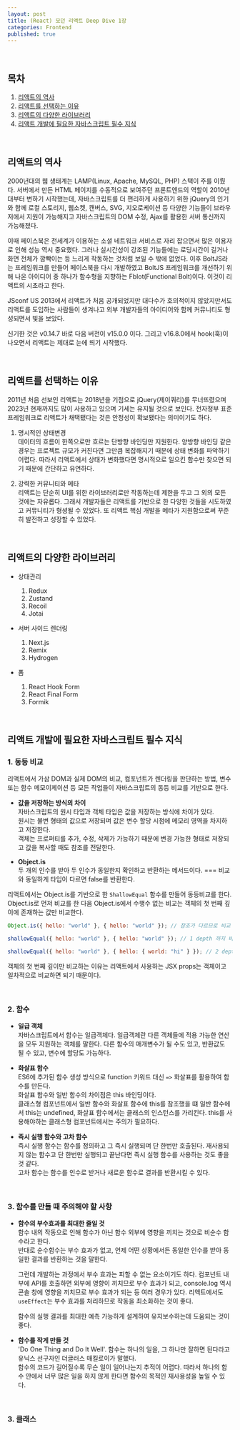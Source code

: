 ```yaml
---
layout: post
title: (React) 모던 리액트 Deep Dive 1장
categories: Frontend
published: true
---
```


<br>

## 목차

1. [리액트의 역사](#리액트의-역사)
2. [리액트를 선택하는 이유](#리액트를-선택하는-이유)
3. [리액트의 다양한 라이브러리](#리액트의-다양한-라이브러리)
4. [리액트 개발에 필요한 자바스크립트 필수 지식](#리액트-개발에-필요한-자바스크립트-필수-지식)

<br>

## 리액트의 역사

2000년대의 웹 생태계는 LAMP(Linux, Apache, MySQL, PHP) 스택이 주를 이뤘다. 서버에서 만든 HTML 페이지를 수동적으로 보여주던 프론트엔드의 역할이 2010년대부터 변하기 시작했는데, 자바스크립트를 더 편리하게 사용하기 위한 jQuery의 인기와 함께 로컬 스토리지, 웹소켓, 캔버스, SVG, 지오로케이션 등 다양한 기능들이 브라우저에서 지원이 가능해지고 자바스크립트의 DOM 수정, Ajax를 활용한 서버 통신까지 가능해졌다.

이때 페이스북은 전세계가 이용하는 소셜 네트워크 서비스로 자리 잡으면서 많은 이용자로 인해 성능 역시 중요했다. 그러나 실시간성이 강조된 기능들에는 로딩시간이 길거나 화면 전체가 깜빡이는 등 느리게 작동하는 것처럼 보일 수 밖에 없었다. 이후 BoltJS라는 프레임워크를 만들어 페이스북을 다시 개발하였고 BoltJS 프레임워크를 개선하기 위해 나온 아이디어 중 하나가 함수형을 지향하는 Fblot(Functional Bolt)이다. 이것이 리액트의 시초라고 한다.

JSconf US 2013에서 리액트가 처음 공개되었지만 대다수가 호의적이지 않았지만서도 리액트를 도입하는 사람들이 생겨나고 외부 개발자들의 아이디어와 함께 커뮤니티도 형성되면서 빛을 보았다.

신기한 것은 v0.14.7 바로 다음 버전이 v15.0.0 이다. 그리고 v16.8.0에서 hook(훅)이 나오면서 리액트는 제대로 눈에 띄기 시작했다.

<br>

## 리액트를 선택하는 이유

2011년 처음 선보인 리액트는 2018년을 기점으로 jQuery(제이쿼리)를 무너뜨렸으며 2023년 현재까지도 많이 사용하고 있으며 기세는 유지될 것으로 보인다. 전자정부 표준 프레임워크로 리액트가 채택됐다는 것은 안정성이 확보됐다는 의미이기도 하다.

1. 명시적인 상태변경 <br>
   데이터의 흐름이 한쪽으로만 흐르는 단방향 바인딩만 지원한다. 양방향 바인딩 같은 경우는 프로젝트 규모가 커진다면 그만큼 복잡해지기 때문에 상태 변화를 파악하기 어렵다. 따라서 리액트에서 상태가 변화했다면 명시적으로 일으킨 함수만 찾으면 되기 때문에 간단하고 유연하다.

2. 강력한 커뮤니티와 메타 <br>
   리액트는 단순히 UI를 위한 라이브러리로만 작동하는데 제한을 두고 그 외의 모든 것에는 자유롭다. 그래서 개발자들은 리액트를 기반으로 한 다양한 것들을 시도하였고 커뮤니티가 형셩될 수 있었다. 또 리액트 핵심 개발을 메타가 지원함으로써 꾸준히 발전하고 성장할 수 있었다.

<br>

## 리액트의 다양한 라이브러리

- 상태관리

  1. Redux
  2. Zustand
  3. Recoil
  4. Jotai

- 서버 사이드 렌더링

  1. Next.js
  2. Remix
  3. Hydrogen

- 폼
  1. React Hook Form
  2. React Final Form
  3. Formik

<br>

## 리액트 개발에 필요한 자바스크립트 필수 지식

### 1. 동등 비교

리액트에서 가삼 DOM과 실제 DOM의 비교, 컴포넌트가 렌더링을 판단하는 방법, 변수 또는 함수 메모이제이션 등 모든 작업들이 자바스크립트의 동등 비교를 기반으로 한다.

- **값을 저장하는 방식의 차이** <br>
  자바스크립트의 원시 타입과 객체 타입은 값을 저장하는 방식에 차이가 있다. <br>
  원시는 불변 형태의 값으로 저장되며 값은 변수 할당 시점에 메모리 영역을 차지하고 저장한다. <br>
  객체는 프로퍼티를 추가, 수정, 삭제가 가능하기 때문에 변경 가능한 형태로 저장되고 값을 복사할 때도 참조를 전달한다.

- **Object.is** <br>
  두 개의 인수를 받아 두 인수가 동일한지 확인하고 반환하는 메서드이다. === 비교와 동일하게 타입이 다르면 false를 반환한다.

리액트에서는 Object.is를 기반으로 한 `ShallowEqual` 함수를 만들어 동등비교를 한다. Object.is로 먼저 비교를 한 다음 Object.is에서 수행수 없는 비교는 객체의 첫 번째 깊이에 존재하는 값만 비교한다.

```javascript
Object.is({ hello: "world" }, { hello: "world" }); // 참조가 다르므로 비교 불가능

shallowEqual({ hello: "world" }, { hello: "world" }); // 1 depth 까지 비교 가능

shallowEqual({ hello: "world" }, { hello: { world: "hi" } }); // 2 depth 비교 불가능
```

객체의 첫 번째 깊이만 비교하는 이유는 리액트에서 사용하는 JSX props는 객체이고 일차적으로 비교하면 되기 때문이다.

<br>

### 2. 함수

- **일급 객체** <br>
  자바스크립트에서 함수는 일급객체다. 일급객체란 다른 객체들에 적용 가능한 연산을 모두 지원하는 객체를 말한다. 다른 함수의 매개변수가 될 수도 있고, 반환값도 될 수 있고, 변수에 할당도 가능하다.

- **화살표 함수** <br>
  ES6에 추가된 함수 생성 방식으로 function 키워드 대신 `=>` 화살표를 활용하여 함수를 만든다. <br>
  화살표 함수와 일반 함수의 차이점은 this 바인딩이다. <br>
  클래스형 컴포넌트에서 일반 함수와 화살표 함수에 this를 참조했을 떄 일반 함수에서 this는 undefined, 화살표 함수에서는 클래스의 인스턴스를 가리킨다. this를 사용해야하는 클래스형 컴포넌트에서는 주의가 필요하다.

- **즉시 실행 함수와 고차 함수** <br>
  즉시 실행 함수는 함수를 정의하고 그 즉시 실행되며 단 한번만 호출된다. 재사용되지 않는 함수고 단 한번만 실행되고 끝난다면 즉시 실행 함수를 사용하는 것도 좋을 것 같다. <br>
  고차 함수는 함수를 인수로 받거나 새로운 함수로 결과를 반환시킬 수 있다.

<br>

### 3. 함수를 만들 때 주의해야 할 사항

- **함수의 부수효과를 최대한 줄일 것** <br>
  함수 내의 작동으로 인해 함수가 아닌 함수 외부에 영향을 끼치는 것으로 비순수 함수라고 한다. <br>
  반대로 순수함수는 부수 효과가 없고, 언제 어떤 상황에서든 동일한 인수를 받아 동일한 결과를 반환하는 것을 말한다.

  그런데 개발하는 과정에서 부수 효과는 피할 수 없는 요소이기도 하다. 컴포넌트 내부에 API를 호출하면 외부에 영향이 끼치므로 부수 효과가 되고, console.log 역시 콘솔 창에 영향을 끼치므로 부수 효과가 되는 등 여러 경우가 있다. 리액트에서도 `useEffect`는 부수 효과를 처리하므로 작동을 최소화하는 것이 좋다.

  함수의 실행 결과를 최대한 예측 가능하게 설계하여 유지보수하는데 도움되는 것이 좋다.

- **함수를 작게 만들 것** <br>
  'Do One Thing and Do It Well'. 함수는 하나의 일을, 그 하나만 잘하면 된다라고 유닉스 선구자인 더글러스 매킬로이가 말했다. <br>
  함수의 코드가 길어질수록 무슨 일이 일어나는지 추적이 어렵다. 따라서 하나의 함수 안에서 너무 많은 일을 하지 않게 한다면 함수의 목적인 재사용성을 높일 수 있다.

<br>

### 3. 클래스
